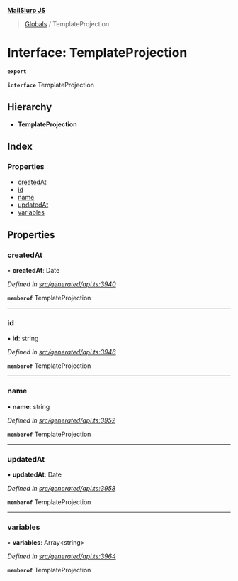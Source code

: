 **[MailSlurp JS](../README.md)**

> [Globals](../README.md) / TemplateProjection

# Interface: TemplateProjection

**`export`** 

**`interface`** TemplateProjection

## Hierarchy

* **TemplateProjection**

## Index

### Properties

* [createdAt](templateprojection.md#createdat)
* [id](templateprojection.md#id)
* [name](templateprojection.md#name)
* [updatedAt](templateprojection.md#updatedat)
* [variables](templateprojection.md#variables)

## Properties

### createdAt

•  **createdAt**: Date

*Defined in [src/generated/api.ts:3940](https://github.com/mailslurp/mailslurp-client/blob/fb74c9f/src/generated/api.ts#L3940)*

**`memberof`** TemplateProjection

___

### id

•  **id**: string

*Defined in [src/generated/api.ts:3946](https://github.com/mailslurp/mailslurp-client/blob/fb74c9f/src/generated/api.ts#L3946)*

**`memberof`** TemplateProjection

___

### name

•  **name**: string

*Defined in [src/generated/api.ts:3952](https://github.com/mailslurp/mailslurp-client/blob/fb74c9f/src/generated/api.ts#L3952)*

**`memberof`** TemplateProjection

___

### updatedAt

•  **updatedAt**: Date

*Defined in [src/generated/api.ts:3958](https://github.com/mailslurp/mailslurp-client/blob/fb74c9f/src/generated/api.ts#L3958)*

**`memberof`** TemplateProjection

___

### variables

•  **variables**: Array\<string>

*Defined in [src/generated/api.ts:3964](https://github.com/mailslurp/mailslurp-client/blob/fb74c9f/src/generated/api.ts#L3964)*

**`memberof`** TemplateProjection
